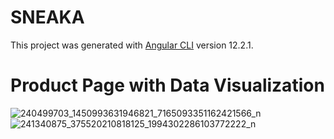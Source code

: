 # SNEAKA

This project was generated with [Angular CLI](https://github.com/angular/angular-cli) version 12.2.1.

# Product Page with Data Visualization

![240499703_1450993631946821_7165093351162421566_n](https://user-images.githubusercontent.com/20130476/149729600-6aab9fae-211b-41a0-a1fd-a2db5d7256c0.png)
![241340875_375520210818125_1994302286103772222_n](https://user-images.githubusercontent.com/20130476/149730028-80c5beb1-82fb-4ea7-96bf-7266755fc234.png)
